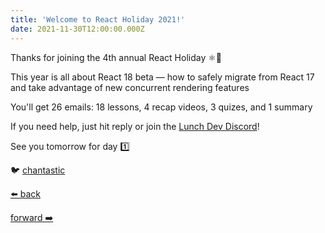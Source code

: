 ```yaml
---
title: 'Welcome to React Holiday 2021!'
date: 2021-11-30T12:00:00.000Z
---
```


Thanks for joining the 4th annual React Holiday ⚛️🎄

This year is all about React 18 beta — how to safely migrate from React 17 and take advantage of new concurrent rendering features

You'll get 26 emails: 18 lessons, 4 recap videos, 3 quizes, and 1 summary

If you need help, just hit reply or join the [Lunch Dev Discord](https://discord.gg/lunchdev)!

See you tomorrow for day 1️⃣

🐦 [chantastic](https://chan.dev/twitter)

<div class="flex">

[⬅️ back](/lessons/reactholiday/2021/)

<div class="mx-auto"></div>

[forward ➡️](/lessons/reactholiday/2021/1)

</div>

